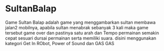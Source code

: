 # SultanBalap
Game Sultan Balap adalah game yang menggambarkan sultan membawa jalan2 mobilnya, apabila sultan menabrak sebanyak 3 kali maka game tersebut game over dan pastinya satu arah dan Tempo permainan semakin cepat sesuari dursai permainan serta memiliki suara. disini menggunakan kategori Get In RObot, Power of Sound dan GAS GAS
